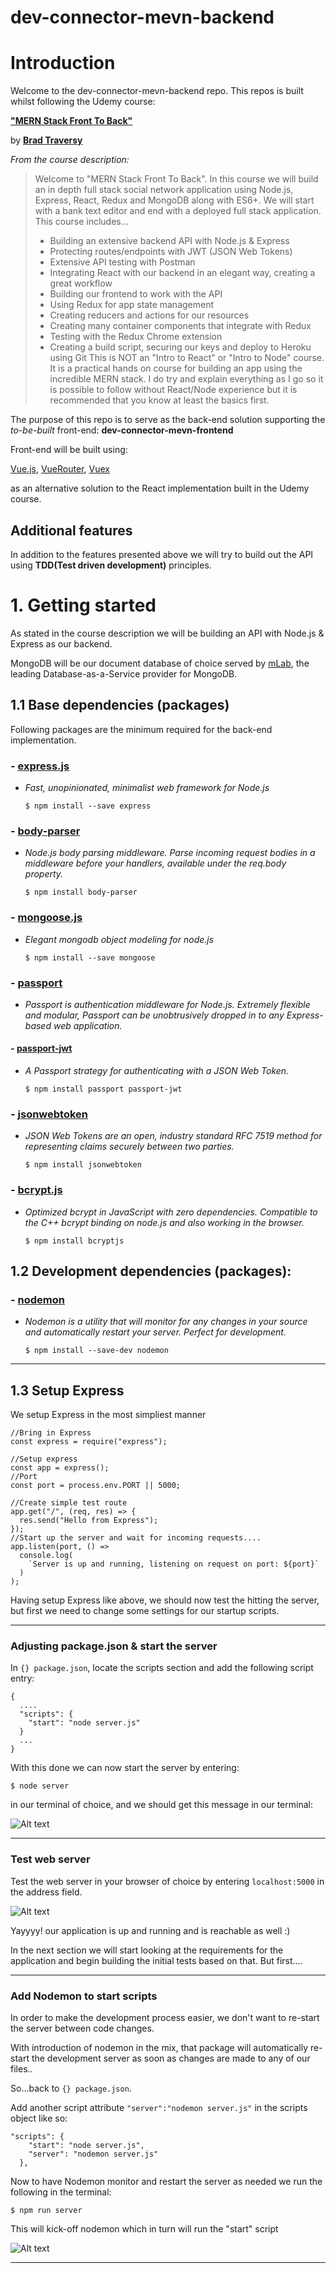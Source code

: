 # dev-connector-mevn-backend

# Introduction

Welcome to the dev-connector-mevn-backend repo.
This repos is built whilst following the Udemy course:

[**"MERN Stack Front To Back"**](https://www.udemy.com/mern-stack-front-to-back/learn/v4/overview)

by [**Brad Traversy**](https://github.com/bradtraversy)

_From the course description:_

> Welcome to "MERN Stack Front To Back". In this course we will build an in depth full stack social network application using Node.js, Express, React, Redux and MongoDB along with ES6+. We will start with a bank text editor and end with a deployed full stack application.
> This course includes...
>
> - Building an extensive backend API with Node.js & Express
> - Protecting routes/endpoints with JWT (JSON Web Tokens)
> - Extensive API testing with Postman
> - Integrating React with our backend in an elegant way, creating a great workflow
> - Building our frontend to work with the API
> - Using Redux for app state management
> - Creating reducers and actions for our resources
> - Creating many container components that integrate with Redux
> - Testing with the Redux Chrome extension
> - Creating a build script, securing our keys and deploy to Heroku using Git
>   This is NOT an "Intro to React" or "Intro to Node" course. It is a practical hands on course for building an app using the incredible MERN stack. I do try and explain everything as I go so it is possible to follow without React/Node experience but it is recommended that you know at least the basics first.

The purpose of this repo is to serve as the back-end solution supporting the _to-be-built_ front-end: **dev-connector-mevn-frontend**

Front-end will be built using:

[Vue.js](https://vuejs.org/),
[VueRouter](https://router.vuejs.org/),
[Vuex](https://vuex.vuejs.org/)

as an alternative solution to the React implementation built in the Udemy course.

## Additional features

In addition to the features presented above we will try to build out the API using **TDD(Test driven development)** principles.

# 1. Getting started

As stated in the course description we will be building an API with Node.js & Express as our backend.

MongoDB will be our document database of choice served by [mLab](https://mlab.com/), the leading Database-as-a-Service provider for MongoDB.

## 1.1 Base dependencies (packages)

Following packages are the minimum required for the back-end implementation.

### - [express.js](https://expressjs.com/)

- _Fast, unopinionated, minimalist web framework for Node.js_

  `$ npm install --save express`

### - [body-parser](https://github.com/expressjs/body-parser)

- _Node.js body parsing middleware. Parse incoming request bodies in a middleware before your handlers, available under the req.body property._

  `$ npm install body-parser`

### - [mongoose.js](https://mongoosejs.com/)

- _Elegant mongodb object modeling for node.js_

  `$ npm install --save mongoose`

### - [passport](http://www.passportjs.org/)

- _Passport is authentication middleware for Node.js. Extremely flexible and modular, Passport can be unobtrusively dropped in to any Express-based web application._

#### - [passport-jwt](http://www.passportjs.org/packages/passport-jwt/)

- _A Passport strategy for authenticating with a JSON Web Token._

  `$ npm install passport passport-jwt`

### - [jsonwebtoken](https://jwt.io/)

- _JSON Web Tokens are an open, industry standard RFC 7519 method for representing claims securely between two parties._

  `$ npm install jsonwebtoken`

### - [bcrypt.js](https://www.npmjs.com/package/bcryptjs)

- _Optimized bcrypt in JavaScript with zero dependencies. Compatible to the C++ bcrypt binding on node.js and also working in the browser._

  `$ npm install bcryptjs`

## 1.2 Development dependencies (packages):

### - [nodemon](https://nodemon.io/)

- _Nodemon is a utility that will monitor for any changes in your source and automatically restart your server. Perfect for development._

  `$ npm install --save-dev nodemon`

---

## 1.3 Setup Express

We setup Express in the most simpliest manner

```
//Bring in Express
const express = require("express");

//Setup express
const app = express();
//Port
const port = process.env.PORT || 5000;

//Create simple test route
app.get("/", (req, res) => {
  res.send("Hello from Express");
});
//Start up the server and wait for incoming requests....
app.listen(port, () =>
  console.log(
    `Server is up and running, listening on request on port: ${port}`
  )
);
```

Having setup Express like above, we should now test the hitting the server, but first we need to change some settings for our startup scripts.

---

### Adjusting package.json & start the server

In `{} package.json`, locate the scripts section and add the following script entry:

```
{
  ....
  "scripts": {
    "start": "node server.js"
  }
  ...
}
```

With this done we can now start the server by entering:

`$ node server`

in our terminal of choice, and we should get this message in our terminal:

![Alt text](documentation/images/up_and_running.png)

---

### Test web server

Test the web server in your browser of choice by entering `localhost:5000` in the address field.

![Alt text](documentation/images/browser_check.jpg)

Yayyyy! our application is up and running and is reachable as well :)

In the next section we will start looking at the requirements for the application and begin building the initial tests based on that.
But first....

---

### Add Nodemon to start scripts

In order to make the development process easier, we don't want to re-start the server between code changes.

With introduction of nodemon in the mix, that package
will automatically re-start the development server as soon as changes are made to any of our files..

So...back to `{} package.json`.

Add another script attribute `"server":"nodemon server.js"` in the scripts object like so:

```
"scripts": {
    "start": "node server.js",
    "server": "nodemon server.js"
  },
```

Now to have Nodemon monitor and restart the server as needed we run the following in the terminal:

`$ npm run server`

This will kick-off nodemon which in turn will run the "start" script

![Alt text](documentation/images/up_and_running_nodemon.jpg)

---
